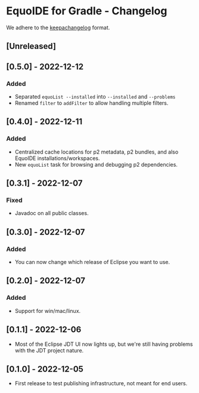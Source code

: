 # EquoIDE for Gradle - Changelog

We adhere to the [keepachangelog](https://keepachangelog.com/en/1.0.0/) format.

## [Unreleased]

## [0.5.0] - 2022-12-12
### Added
- Separated `equoList --installed` into `--installed` and `--problems`
- Renamed `filter` to `addFilter` to allow handling multiple filters.

## [0.4.0] - 2022-12-11
### Added
- Centralized cache locations for p2 metadata, p2 bundles, and also EquoIDE installations/workspaces.
- New `equoList` task for browsing and debugging p2 dependencies.

## [0.3.1] - 2022-12-07
### Fixed
- Javadoc on all public classes.

## [0.3.0] - 2022-12-07
### Added
- You can now change which release of Eclipse you want to use.

## [0.2.0] - 2022-12-07
### Added
- Support for win/mac/linux.

## [0.1.1] - 2022-12-06
- Most of the Eclipse JDT UI now lights up, but we're still having problems with the JDT project nature.

## [0.1.0] - 2022-12-05
- First release to test publishing infrastructure, not meant for end users.